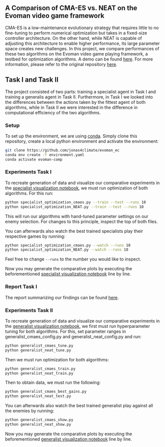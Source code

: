 ## A Comparison of CMA-ES vs. NEAT on the Evoman video game framework 

CMA-ES is a low-maintenance evolutionary strategy that requires little to no fine-tuning to perform numerical optimization but takes in a fixed-size controller architecture. On the other hand, while NEAT is capable of adjusting this architecture to enable higher performance, its large parameter space creates new challenges. In this project, we compare performances of these two algorithms on the Evoman video game playing framework, a testbed for optimization algorithms. A demo can be found [here](https://www.youtube.com/watch?v=ZqaMjd1E4ZI). For more information, please refer to the original repository [here](https://github.com/karinemiras/evoman_framework).

## Task I and Task II
The project consisted of two parts: training a specialist agent in Task I and training a generalis agent in Task II. Furthermore, in Task I we looked into the differences between the actions taken by the fittest agent of both algorithms, while in Task II we were interested in the difference in computational efficiency of the two algorithms.

### Setup

To set up the environment, we are using [conda](https://anaconda.org/anaconda/conda). Simply clone this repository, create a local python environment and activate the environment:

```sh
git clone https://github.com/jonas4climate/evoman_ec
conda env create -f environment.yaml
conda activate evoman-comp
```


### Experiments Task I

To recreate generation of data and visualize our comparative experiments in the [specialist visualization notebook](./visualization.ipynb), we must run optimization of both algorithms. For this run:

```sh
python specialist_optimization_cmaes.py --train --test --runs 10
python specialist_optimization_NEAT.py --train --test --runs 10
```

This will run our algorithms with hand-tuned parameter settings on our enemy selection. For changes to this principle, inspect the top of both files. 

You can afterwards also watch the best trained specialists play their respective games by running:

```sh
python specialist_optimization_cmaes.py --watch --runs 10
python specialist_optimization_NEAT.py --watch --runs 10
```

Feel free to change `--runs` to the number you would like to inspect.

Now you may generate the comparative plots by executing the beforementioned [specialist visualization notebook](./visualization.ipynb) line by line.

### Report Task I

The report summarizing our findings can be found [here](./105.pdf).

### Experiments Task II
To recreate generation of data and visualize our comparative experiments in the [generalist visualization notebook](./visualization.ipynb), we first must run hyperparameter tuning for both algorithms. For this, set parameter ranges in generalist_cmaes_config.py and generalist_neat_config.py and run:

```sh
python generalist_cmaes_tune.py
python generalist_neat_tune.py
```

Then we must run optimization for both algorithms:

```sh
python generalist_cmaes_train.py
python generalist_neat_train.py
```
Then to obtain data, we must run the following:
```sh
python generalist_cmaes_best_gains.py
python generalist_neat_test.py
```

You can afterwards also watch the best trained generalist play against all the enemies by running:

```sh
python generalist_cmaes_show.py
python generalist_neat_show.py
```

Now you may generate the comparative plots by executing the beforementioned [generalist visualization notebook](./visualization.ipynb) line by line.

